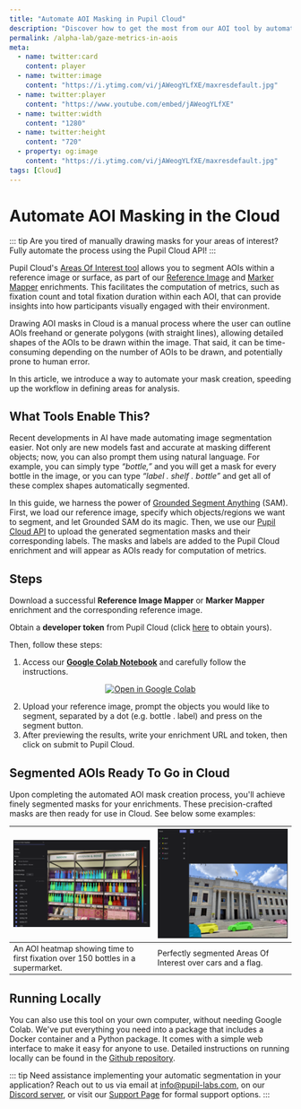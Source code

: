 ```yaml
---
title: "Automate AOI Masking in Pupil Cloud"
description: "Discover how to get the most from our AOI tool by automatically segmenting and drawing masks using natural language."
permalink: /alpha-lab/gaze-metrics-in-aois
meta:
  - name: twitter:card
    content: player
  - name: twitter:image
    content: "https://i.ytimg.com/vi/jAWeogYLfXE/maxresdefault.jpg"
  - name: twitter:player
    content: "https://www.youtube.com/embed/jAWeogYLfXE"
  - name: twitter:width
    content: "1280"
  - name: twitter:height
    content: "720"
  - property: og:image
    content: "https://i.ytimg.com/vi/jAWeogYLfXE/maxresdefault.jpg"
tags: [Cloud]
---
```


<script setup>
import TagLinks from '@components/TagLinks.vue'
</script>

# Automate AOI Masking in the Cloud

<TagLinks :tags="$frontmatter.tags" />

<Youtube src="jAWeogYLfXE"/>

::: tip
Are you tired of manually drawing masks for your areas of interest? Fully automate the process using the Pupil Cloud API!
:::

Pupil Cloud's [Areas Of Interest tool](https://docs.pupil-labs.com/neon/pupil-cloud/visualizations/areas-of-interest/) allows you to segment AOIs within a reference image or surface, as part of our [Reference Image](https://docs.pupil-labs.com/neon/pupil-cloud/enrichments/reference-image-mapper/) and [Marker Mapper](https://docs.pupil-labs.com/neon/pupil-cloud/enrichments/marker-mapper/) enrichments. This facilitates the computation of metrics, such as fixation count and total fixation duration within each AOI, that can provide insights into how participants visually engaged with their environment.

Drawing AOI masks in Cloud is a manual process where the user can outline AOIs freehand or generate polygons (with straight lines), allowing detailed shapes of the AOIs to be drawn within the image. That said, it can be time-consuming depending on the number of AOIs to be drawn, and potentially prone to human error.

In this article, we introduce a way to automate your mask creation, speeding up the workflow in defining areas for analysis.

## What Tools Enable This?

Recent developments in AI have made automating image segmentation easier. Not only are new models fast and accurate at masking different objects; now, you can also prompt them using natural language. For example, you can simply type _“bottle,”_ and you will get a mask for every bottle in the image, or you can type _“label . shelf . bottle”_ and get all of these complex shapes automatically segmented.

In this guide, we harness the power of [Grounded Segment Anything](https://arxiv.org/abs/2401.14159) (SAM). First, we load our reference image, specify which objects/regions we want to segment, and let Grounded SAM do its magic. Then, we use our [Pupil Cloud API](https://api.cloud.pupil-labs.com/v2) to upload the generated segmentation masks and their corresponding labels. The masks and labels are added to the Pupil Cloud enrichment and will appear as AOIs ready for computation of metrics.

## Steps

Download a successful **Reference Image Mapper** or **Marker Mapper** enrichment and the corresponding reference image.

Obtain a **developer token** from Pupil Cloud (click [here](https://cloud.pupil-labs.com/settings/developer) to obtain yours).

Then, follow these steps:

1. Access our **[Google Colab Notebook](https://colab.research.google.com/drive/1SJQS6-P56wpDxJTNfZeuzwZADKK9h6ri?usp=sharing)** and carefully follow the instructions.

<div class="mb-4" style="display:flex;justify-content:center;">
 <a
  href="https://colab.research.google.com/drive/1SJQS6-P56wpDxJTNfZeuzwZADKK9h6ri?usp=sharing"
>
  <img
    src="https://img.shields.io/static/v1?label=&message=Open in Google Colab&color=blue&labelColor=grey&logo=Google Colab&logoColor=#F9AB00"
    alt="Open in Google Colab"
  />
</a>
</div>

2. Upload your reference image, prompt the objects you would like to segment, separated by a dot (e.g. bottle . label) and press on the segment button.
3. After previewing the results, write your enrichment URL and token, then click on submit to Pupil Cloud.

## Segmented AOIs Ready To Go in Cloud

Upon completing the automated AOI mask creation process, you'll achieve finely segmented masks for your enrichments. These precision-crafted masks are then ready for use in Cloud. See below some examples:

| ![An AOI heatmap showing time to first fixation over 150 bottles in a supermarket.](./bottles.webp) | ![Perfectly segmented Areas Of Interest over cars and a flag.](./cars.webp) |
| --------------------------------------------------------------------------------------------------- | --------------------------------------------------------------------------- |
| An AOI heatmap showing time to first fixation over 150 bottles in a supermarket.                    | Perfectly segmented Areas Of Interest over cars and a flag.                 |

## Running Locally

You can also use this tool on your own computer, without needing Google Colab. We've put everything you need into a package that includes a Docker container and a Python package. It comes with a simple web interface to make it easy for anyone to use. Detailed instructions on running locally can be found in the [Github repository](https://github.com/pupil-labs/aois_module).

::: tip
Need assistance implementing your automatic segmentation in your application? Reach out to us via email at [info@pupil-labs.com](mailto:info@pupil-labs.com), on our [Discord server](https://pupil-labs.com/chat/), or visit our [Support Page](https://pupil-labs.com/products/support/) for formal support options.
:::
